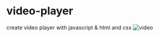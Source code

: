 # video-player
create video player with javascript &amp; html and css
![video](https://user-images.githubusercontent.com/59051643/139596892-9e701f63-2612-4719-ac49-51bbdb4f3ae0.PNG)
